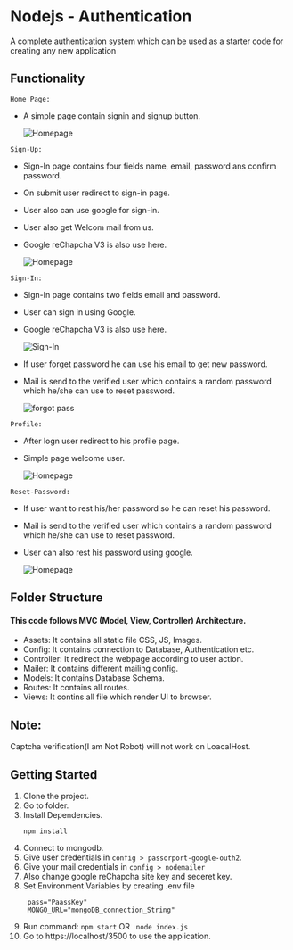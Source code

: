 # Nodejs - Authentication

A complete authentication system which can be used as a starter code for creating any new application

## Functionality

`Home Page:`

- A simple page contain signin and signup button.

  ![Homepage](/assets/images/home.JPG)

`Sign-Up:`

- Sign-In page contains four fields name, email, password ans confirm password.
- On submit user redirect to sign-in page.
- User also can use google for sign-in.
- User also get Welcom mail from us.
- Google reChapcha V3 is also use here.

  ![Homepage](/assets/images/signup.JPG)

`Sign-In:`

- Sign-In page contains two fields email and password.
- User can sign in using Google.
- Google reChapcha V3 is also use here.

  ![Sign-In](/assets/images/signin.JPG)

- If user forget password he can use his email to get new password.
- Mail is send to the verified user which contains a random password which he/she can use to reset password.

  ![forgot pass](/assets/images/forgetpass.JPG)

`Profile:`

- After logn user redirect to his profile page.
- Simple page welcome user.

  ![Homepage](/assets/images/profile.JPG)

`Reset-Password:`

- If user want to rest his/her password so he can reset his password.
- Mail is send to the verified user which contains a random password which he/she can use to reset password.
- User can also rest his password using google.

  ![Homepage](/assets/images/changepass.JPG)

## Folder Structure

#### This code follows MVC (Model, View, Controller) Architecture.

- Assets: It contains all static file CSS, JS, Images.
- Config: It contains connection to Database, Authentication etc.
- Controller: It redirect the webpage according to user action.
- Mailer: It contains different mailing config.
- Models: It contains Database Schema.
- Routes: It contains all routes.
- Views: It contins all file which render UI to browser.

## Note:

Captcha verification(I am Not Robot) will not work on LoacalHost.

## Getting Started

1. Clone the project.
2. Go to folder.
3. Install Dependencies.
   ```
   npm install
   ```
4. Connect to mongodb.
5. Give user credentials in `config > passorport-google-outh2`.
6. Give your mail credentials in `config > nodemailer`
7. Also change google reChapcha site key and seceret key.
8. Set Environment Variables by creating .env file
   ```emailid="youremailId"
    pass="PaassKey"
    MONGO_URL="mongoDB_connection_String"
   ```
9. Run command: `npm start` OR ` node index.js`
10. Go to https://localhost/3500 to use the application.
